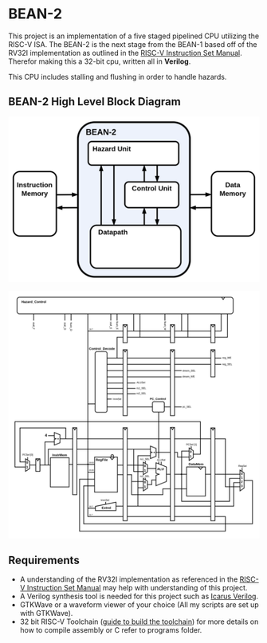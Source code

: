 # BEAN-2

This project is an implementation of a five staged pipelined CPU utilizing the RISC-V ISA. The BEAN-2 is the next stage from the BEAN-1 based off of the RV32I implementation as outlined in the [RISC-V Instruction Set Manual](https://riscv.org/wp-content/uploads/2017/05/riscv-spec-v2.2.pdf). Therefor making this a 32-bit cpu, written all in **Verilog**. 

[//]: # (This project was mostly made as a hobby and educational purposes, and I talk more about that and the design process here on my website.)

This CPU includes stalling and flushing in order to handle hazards.

## BEAN-2 High Level Block Diagram

![BEAN-2](assets/BEAN-2_High_Level_Diagram.png)

![BEAN-2](assets/BEAN-2.png)


## Requirements

- A understanding of the RV32I implementation as referenced in the [RISC-V Instruction Set Manual](https://riscv.org/wp-content/uploads/2017/05/riscv-spec-v2.2.pdf) may help with understanding of this project.
- A Verilog synthesis tool is needed for this project such as [Icarus Verilog](https://steveicarus.github.io/iverilog/).
- GTKWave or a waveform viewer of your choice (All my scripts are set up with GTKWave).
- 32 bit RISC-V Toolchain ([guide to build the toolchain](https://github.com/riscv/riscv-gnu-toolchain)) for more details on how to compile assembly or C refer to programs folder.

